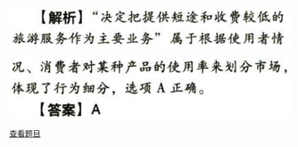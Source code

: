 ![](e456862ad5403328aadc7678c67f6b17.png)

![](975692ce41fdbb57c1a08ab224a0b838.png)

[查看题目](../战略选择.本章真题.md#42-题目)

